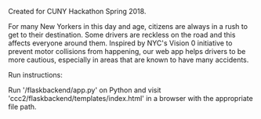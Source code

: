 Created for CUNY Hackathon Spring 2018.

For many New Yorkers in this day and age, citizens are always in a rush to get to their destination. Some drivers are reckless on the road and this affects everyone around them. Inspired by NYC's Vision 0 initiative to prevent motor collisions from happening, our web app helps drivers to be more cautious, especially in areas that are known to have many accidents.

Run instructions:

Run '/flaskbackend/app.py' on Python and visit 'ccc2/flaskbackend/templates/index.html' in a browser with the appropriate file path.
